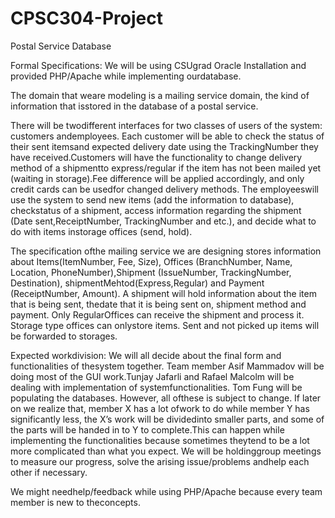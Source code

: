 # CPSC304-Project
Postal Service Database

Formal Specifications:
We will be using CSUgrad Oracle Installation and provided PHP/Apache while implementing ourdatabase.

The domain that weare modeling is a mailing service domain, the kind of information that isstored in the database of a postal service.

There will be twodifferent interfaces for two classes of users of the system: customers andemployees. Each customer will be able to check the status of their sent itemsand expected delivery date using the TrackingNumber they have received.Customers will have the functionality to change delivery method of a shipmentto express/regular if the item has not been mailed yet (waiting in storage).Fee difference will be applied accordingly, and only credit cards can be usedfor changed delivery methods.  The employeeswill use the system to send new items (add the information to database), checkstatus of a shipment, access information regarding the shipment (Date sent,ReceiptNumber, TrackingNumber and etc.), and decide what to do with items instorage offices (send, hold).  
 
The specification ofthe mailing service we are designing stores information about Items(ItemNumber, Fee, Size), Offices (BranchNumber, Name, Location, PhoneNumber),Shipment (IssueNumber, TrackingNumber, Destination), shipmentMehtod(Express,Regular) and Payment (ReceiptNumber, Amount). A shipment will hold information about the item that is being sent, thedate that it is being sent on, shipment method and payment. Only RegularOffices can receive the shipment and process it. Storage type offices can onlystore items. Sent and not picked up items will be forwarded to storages.  
 
Expected workdivision: We will all decide about the final form and functionalities of thesystem together. Team member Asif Mammadov will be doing most of the GUI work.Tunjay Jafarli and Rafael Malcolm will be dealing with implementation of systemfunctionalities. Tom Fung will be populating the databases. However, all ofthese is subject to change. If later on we realize that, member X has a lot ofwork to do while member Y has significantly less, the X’s work will be dividedinto smaller parts, and some of the parts will be handed in to Y to complete.This can happen while implementing the functionalities because sometimes theytend to be a lot more complicated than what you expect. We will be holdinggroup meetings to measure our progress, solve the arising issue/problems andhelp each other if necessary.
 
We might needhelp/feedback while using PHP/Apache because every team member is new to theconcepts.
